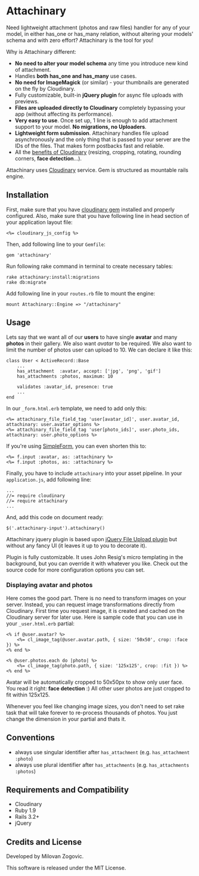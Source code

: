 # Attachinary

Need lightweight attachment (photos and raw files) handler for any of your model, in either has\_one or has\_many relation, without altering your models' schema and with zero effort? Attachinary is the tool for you!

Why is Attachinary different:

* **No need to alter your model schema** any time you introduce new kind of attachment.
* Handles **both has\_one and has\_many** use cases.
* **No need for ImageMagick** (or similar) - your thumbnails are generated on the fly by Cloudinary.
* Fully customizable, built-in **jQuery plugin** for async file uploads with previews.
* **Files are uploaded directly to Cloudinary** completely bypassing your app (without affecting its performance).
* **Very easy to use**. Once set up, 1 line is enough to add attachment support to your model. **No migrations, no Uploaders**.
* **Lightweight form submission**. Attachinary handles file upload asynchronously and the only thing that is passed to your server are the IDs of the files. That makes form postbacks fast and reliable.
* All the [benefits of Cloudinary](http://cloudinary.com/documentation/image_transformations) (resizing, cropping, rotating, rounding corners, **face detection**...).

Attachinary uses [Cloudinary](http://cloudinary.com) service. Gem is structured as mountable rails engine.


## Installation

First, make sure that you have [cloudinary gem](https://github.com/cloudinary/cloudinary_gem) installed and properly configured. Also, make sure that you have following line in head section of your application layout file:

	<%= cloudinary_js_config %>

Then, add following line to your `Gemfile`:

    gem 'attachinary'

Run following rake command in terminal to create necessary tables:

	rake attachinary:install:migrations
	rake db:migrate

Add following line in your `routes.rb` file to mount the engine:

	mount Attachinary::Engine => "/attachinary"




## Usage

Lets say that we want all of our **users** to have single **avatar** and many **photos** in their gallery. We also want *avatar* to be required. We also want to limit the number of photos user can upload to 10. We can declare it like this:

	class User < ActiveRecord::Base
		...
		has_attachment  :avatar, accept: ['jpg', 'png', 'gif']
		has_attachments :photos, maximum: 10

		validates :avatar_id, presence: true
		...
	end

In our `_form.html.erb` template, we need to add only this:

	<%= attachinary_file_field_tag 'user[avatar_id]', user.avatar_id, attachinary: user.avatar_options %>
	<%= attachinary_file_field_tag 'user[photo_ids]', user.photo_ids, attachinary: user.photo_options %>

If you're using [SimpleForm](https://github.com/plataformatec/simple_form), you can even shorten this to:

	<%= f.input :avatar, as: :attachinary %>
	<%= f.input :photos, as: :attachinary %>

Finally, you have to include `attachinary` into your asset pipeline. In your `application.js`, add following line:

	...
	//= require cloudinary
	//= require attachinary
	...

And, add this code on document ready:

	$('.attachinary-input').attachinary()

Attachinary jquery plugin is based upon [jQuery File Upload plugin](https://github.com/blueimp/jQuery-File-Upload) but without any fancy UI (it leaves it up to you to decorate it).

Plugin is fully customizable. It uses John Resig's micro templating in the background, but you can override it with whatever you like. Check out the source code for more configuration options you can set.

### Displaying avatar and photos

Here comes the good part. There is no need to transform images on your server. Instead, you can request image transformations directly from Cloudinary. First time you request image, it is created and cached on the Cloudinary server for later use. Here is sample code that you can use in your `_user.html.erb` partial:

	<% if @user.avatar? %>
		<%= cl_image_tag(@user.avatar.path, { size: '50x50', crop: :face }) %>
	<% end %>

	<% @user.photos.each do |photo| %>
		<%= cl_image_tag(photo.path, { size: '125x125', crop: :fit }) %>
	<% end %>

Avatar will be automatically cropped to 50x50px to show only user face. You read it right: **face detection** :) All other user photos are just cropped to fit within 125x125.

Whenever you feel like changing image sizes, you don't need to set rake task that will take forever to re-process thousands of photos. You just change the dimension in your partial and thats it.


## Conventions

* always use singular identifier after `has_attachment` (e.g. `has_attachment :photo`)
* always use plural identifier after `has_attachments` (e.g. `has_attachments :photos`)


## Requirements and Compatibility

* Cloudinary
* Ruby 1.9
* Rails 3.2+
* jQuery


## Credits and License

Developed by Milovan Zogovic.

This software is released under the MIT License.
